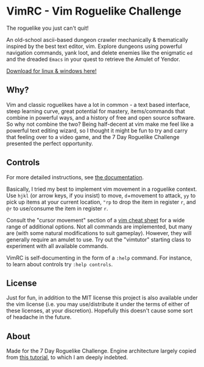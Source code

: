 # VimRC - Vim Roguelike Challenge 

The roguelike you just can't quit!

An old-school ascii-based dungeon crawler mechanically & thematically inspired by the best text editor, vim.  Explore dungeons using powerful navigation commands, yank loot, and delete enemies like the enigmatic `ed` and the dreaded `Emacs` in your quest to retrieve the Amulet of Yendor.

[Download for linux & windows here!](https://averyhiebert.itch.io/vim-roguelike-challenge)

## Why?

Vim and classic roguelikes have a lot in common - a text based interface, steep learning curve, great potential for mastery, items/commands that combine in powerful ways, and a history of free and open source software.  So why not combine the two?  Being half-decent at vim make me feel like a powerful text editing wizard, so I thought it might be fun to try and carry that feeling over to a video game, and the 7 Day Roguelike Challenge presented the perfect opportunity.

## Controls

For more detailed instructions, see [the documentation](docs/README.md).

Basically, I tried my best to implement vim movement in a roguelike context. Use `hjkl` (or arrow keys, if you insist) to move, `d`+movement to attack, `yy` to pick up items at your current location, `"rp` to drop the item in register `r`, and `@r` to use/consume the item in register `r`.

Consult the "cursor movement" section of a [vim cheat sheet](https://vim.rtorr.com/) for a wide range of additional options. Not all commands are implemented, but many are (with some natural modifications to suit gameplay). However, they will generally require an amulet to use. Try out the "vimtutor" starting class to experiment with all available commands.

VimRC is self-documenting in the form of a `:help` command.  For instance, to learn about controls try `:help controls`.


## License

Just for fun, in addition to the MIT license this project is also available under the vim license (i.e. you may use/distribute it under the terms of either of these licenses, at your discretion). Hopefully this doesn't cause some sort of headache in the future.


## About

Made for the 7 Day Roguelike Challenge.  Engine architecture largely copied from [this tutorial,](https://rogueliketutorials.com/tutorials/tcod/v2/) to which I am deeply indebted.
